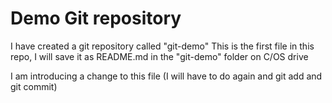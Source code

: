 # Demo Git repository

I have created a git repository called "git-demo"
This is the first file in this repo, I will save it as README.md in the "git-demo" folder on C/OS drive

I am introducing a change to this file (I will have to do again and git add and git commit)